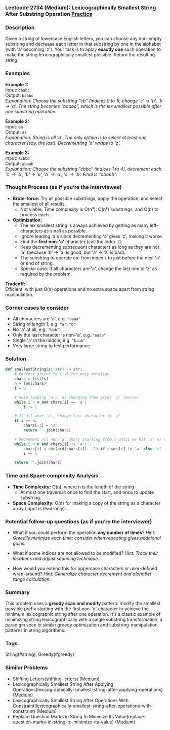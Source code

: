 ### Leetcode 2734 (Medium): Lexicographically Smallest String After Substring Operation [Practice](https://leetcode.com/problems/lexicographically-smallest-string-after-substring-operation)

### Description  
Given a string of lowercase English letters, you can choose any non-empty substring and decrease each letter in that substring by one in the alphabet (with 'a' becoming 'z'). Your task is to apply **exactly one** such operation to make the string lexicographically smallest possible. Return the resulting string.

### Examples  

**Example 1:**  
Input: `cbabc`  
Output: `baabc`  
*Explanation: Choose the substring "cb" (indices 0 to 1), change 'c' → 'b', 'b' → 'a'. The string becomes "baabc", which is the lex smallest possible after one substring operation.*

**Example 2:**  
Input: `aa`  
Output: `az`  
*Explanation: String is all 'a'. The only option is to select at least one character (say, the last). Decrementing 'a' wraps to 'z'.*

**Example 3:**  
Input: `acbbc`  
Output: `abaab`  
*Explanation: Choose the substring "cbbc" (indices 1 to 4), decrement each: 'c' → 'b', 'b' → 'a', 'b' → 'a', 'c' → 'b'. Final is "abaab".*

### Thought Process (as if you’re the interviewee)  
- **Brute-force:** Try all possible substrings, apply the operation, and select the smallest of all results.  
  - Not viable. Time complexity is O(n³): O(n²) substrings, and O(n) to process each.  
- **Optimization:**  
  - The lex smallest string is always achieved by getting as many left-characters as small as possible.
  - Ignore leading 'a's since decrementing 'a' gives 'z', making it worse.
  - Find the **first non-'a'** character (call the index `i`).  
  - Keep decrementing subsequent characters as long as they are not 'a' (because 'b' → 'a' is good, but 'a' → 'z' is bad).
  - The substring to operate on: from index `i` to just before the next 'a' or end of string.
  - Special case: If all characters are 'a', change the last one to 'z' as required by the problem.

**Tradeoff:**  
Efficient, with just O(n) operations and no extra space apart from string manipulation.

### Corner cases to consider  
- All characters are 'a', e.g. `"aaaa"`
- String of length 1, e.g. `"a"`, `"b"`
- No 'a' at all, e.g. `"bbb"`
- Only the last character is non-'a', e.g. `"aaab"`
- Single 'a' in the middle, e.g. `"baab"`
- Very large string to test performance.

### Solution

```python
def smallestString(s: str) -> str:
    # Convert string to list for easy mutation
    chars = list(s)
    n = len(chars)
    i = 0

    # Skip leading 'a's, as changing them gives 'z' (worse)
    while i < n and chars[i] == 'a':
        i += 1

    # If all were 'a', change last character to 'z'
    if i == n:
        chars[-1] = 'z'
        return ''.join(chars)

    # Decrement all non-'a' chars starting from i until we hit 'a' or end
    while i < n and chars[i] != 'a':
        chars[i] = chr(ord(chars[i]) - 1) if chars[i] != 'a' else 'z'
        i += 1

    return ''.join(chars)
```

### Time and Space complexity Analysis  

- **Time Complexity:** O(n), where n is the length of the string.  
  - At most one traversal: once to find the start, and once to update substring.
- **Space Complexity:** O(n) for making a copy of the string as a character array (input is read-only).

### Potential follow-up questions (as if you’re the interviewer)  

- What if you could perform the operation **any number of times**?
  *Hint: Greedily minimize each time; consider when repeating gives additional gains.*

- What if some indices are not allowed to be modified?
  *Hint: Track their locations and adjust scanning technique.*

- How would you extend this for uppercase characters or user-defined wrap-around?
  *Hint: Generalize character decrement and alphabet range calculation.*

### Summary
This problem uses a **greedy scan and modify** pattern: modify the smallest possible prefix starting with the first non-'a' character to achieve the minimum lexicographic string after one operation. It's a classic example of minimizing string lexicographically with a single substring transformation, a paradigm seen in similar greedy optimization and substring-manipulation patterns in string algorithms.

### Tags
String(#string), Greedy(#greedy)

### Similar Problems
- Shifting Letters(shifting-letters) (Medium)
- Lexicographically Smallest String After Applying Operations(lexicographically-smallest-string-after-applying-operations) (Medium)
- Lexicographically Smallest String After Operations With Constraint(lexicographically-smallest-string-after-operations-with-constraint) (Medium)
- Replace Question Marks in String to Minimize Its Value(replace-question-marks-in-string-to-minimize-its-value) (Medium)